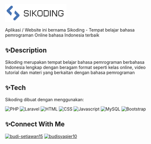 ![Logo](https://github.com/budistwn15/sikoding/blob/main/public/img/logo/sikoding.png)

Aplikasi / Website ini bernama Sikoding - Tempat belajar bahasa pemrograman Online bahasa Indonesia terbaik

## ✨Description
Sikoding merupakan tempat belajar bahasa pemrograman berbahasa Indonesia lengkap dengan beragam format seperti kelas online, video tutorial dan materi yang berkaitan dengan bahasa pemrograman

## ✨Tech
Sikoding dibuat dengan menggunakan: 

![PHP](https://img.shields.io/badge/-PHP-yellow)
![Laravel](https://img.shields.io/badge/-Laravel-yellow)
![HTML](https://img.shields.io/badge/-HTML-yellow)
![CSS](https://img.shields.io/badge/-CSS-yellow)
![Javascript](https://img.shields.io/badge/-JAVASCRIPT-yellow)
![MySQL](https://img.shields.io/badge/-MYSQL-yellow)
![Bootstrap](https://img.shields.io/badge/-BOOTSTRAP-yellow)

## ✨Connect With Me

<p align="left">
<a href="https://linkedin.com/in/budi-setiawan15" target="blank"><img align="center" src="https://raw.githubusercontent.com/rahuldkjain/github-profile-readme-generator/master/src/images/icons/Social/linked-in-alt.svg" alt="budi-setiawan15" height="30" width="40" /></a>
<a href="https://instagram.com/budityres" target="blank"><img align="center" src="https://raw.githubusercontent.com/rahuldkjain/github-profile-readme-generator/master/src/images/icons/Social/instagram.svg" alt="budisyaqier10" height="30" width="40" /></a>
</p>

